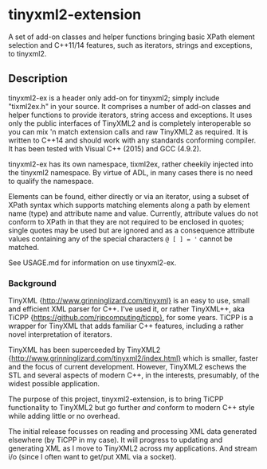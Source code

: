 # tinyxml2-extension
A set of add-on classes and helper functions bringing basic XPath element selection and C++11/14 features, such as iterators, strings and exceptions, to tinyxml2.

## Description
tinyxml2-ex is a header only add-on for tinyxml2; simply include "tixml2ex.h" in your source.
It comprises a number of add-on classes and helper functions to provide iterators, string access and exceptions.
It uses only the public interfaces of TinyXML2 and is completely interoperable so you can mix 'n match extension calls and raw TinyXML2 as required.
It is written to C++14 and should work with any standards conforming compiler. It has been tested with Visual C++ (2015) and GCC (4.9.2).

tinyxml2-ex has its own namespace, tixml2ex, rather cheekily injected into the tinyxml2 namespace.
By virtue of ADL, in many cases there is no need to qualify the namespace.

Elements can be found, either directly or via an iterator, using a subset of XPath syntax which
supports matching elements along a path by element name (type) and attribute name and value.
Currently, attribute values do not conform to XPath in that they are not required to be enclosed in quotes;
single quotes may be used but are ignored and as a consequence attribute values containing any of the
special characters `@ [ ] = '` cannot be matched.

See USAGE.md for information on use tinyxml2-ex.

### Background
TinyXML {http://www.grinninglizard.com/tinyxml} is an easy to use, small and efficient XML parser for C++.
I've used it, or rather TinyXML++, aka TiCPP {https://github.com/rjpcomputing/ticpp}, for some years.
TiCPP is a wrapper for TinyXML that adds familiar C++ features, including a rather novel interpretation of iterators.

TinyXML has been superceeded by TinyXML2 {http://www.grinninglizard.com/tinyxml2/index.html} which is smaller, faster and the focus of current development. However, TinyXML2 eschews the STL and several aspects of modern C++, in the interests, presumably, of the widest possible application.

The purpose of this project, tinyxml2-extension, is to bring TiCPP functionality to TinyXML2 but go further *and* conform to modern C++ style while adding little or no overhead.

The initial release focusses on reading and processing XML data generated elsewhere (by TiCPP in my case).
It will progress to updating and generating XML as I move to TinyXML2 across my applications.
And stream i/o (since I often want to get/put XML via a socket).

